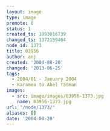 ```yaml
---
layout: image
type: image
promote: 0
status: 1
created_ts: 1093016739
changed_ts: 1372159464
node_id: 1373
title: 03956
author: anj
created: '2004-08-20'
changed: '2013-06-25'
tags:
  - 2004/01 - January 2004
  - Karamea to Abel Tasman
images:
  - src: image/images/03956-1373.jpg
    name: 03956-1373.jpg
url: "/node/1373/"
aliases: []
date: '2004-08-20'
---
```


